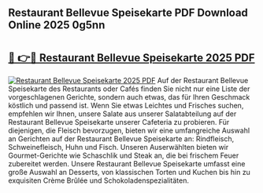 ## Restaurant Bellevue Speisekarte PDF Download Online 2025 0g5nn

# <h2><a href="http://gc9hzpn.nevu.top/?p=Restaurant+Bellevue+Speisekarte">🔗 👉🔴 Restaurant Bellevue Speisekarte 2025 PDF</a></h2>

[![Restaurant Bellevue Speisekarte 2025 PDF](https://i.imgur.com/dBaPXMq.png)](http://gc9hzpn.nevu.top/?p=Restaurant+Bellevue+Speisekarte)
Auf der Restaurant Bellevue Speisekarte des Restaurants oder Cafés finden Sie nicht nur eine Liste der vorgeschlagenen Gerichte, sondern auch etwas, das für Ihren Geschmack köstlich und passend ist. Wenn Sie etwas Leichtes und Frisches suchen, empfehlen wir Ihnen, unsere Salate aus unserer Salatabteilung auf der Restaurant Bellevue Speisekarte unserer Cafeteria zu probieren. Für diejenigen, die Fleisch bevorzugen, bieten wir eine umfangreiche Auswahl an Gerichten auf der Restaurant Bellevue Speisekarte an: Rindfleisch, Schweinefleisch, Huhn und Fisch. Unseren Auserwählten bieten wir Gourmet-Gerichte wie Schaschlik und Steak an, die bei frischem Feuer zubereitet werden. Unsere Restaurant Bellevue Speisekarte umfasst eine große Auswahl an Desserts, von klassischen Torten und Kuchen bis hin zu exquisiten Crème Brûlée und Schokoladenspezialitäten.
